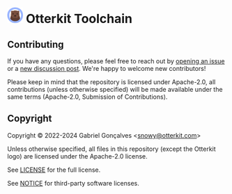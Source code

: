 # <img width="36" height="36" src="https://raw.githubusercontent.com/otterkit/otterkit/main/Assets/OtterkitIcon.png?sanitize=true&raw=true"> Otterkit Toolchain

## Contributing
If you have any questions, please feel free to reach out by [opening an issue](https://github.com/otterkit/otterkit/issues) or a [new discussion post](https://github.com/orgs/otterkit/discussions). We're happy to welcome new contributors!

Please keep in mind that the repository is licensed under Apache-2.0, all contributions (unless otherwise specified) will be made available under the same terms (Apache-2.0, Submission of Contributions).

## Copyright 
Copyright © 2022-2024 Gabriel Gonçalves &lt;snowy@otterkit.com&gt;

Unless otherwise specified, all files in this repository (except the Otterkit logo) are licensed under the Apache-2.0 license.

See [LICENSE](https://github.com/otterkit/otterkit/blob/main/LICENSE) for the full license.

See [NOTICE](https://github.com/otterkit/otterkit/blob/main/NOTICE) for third-party software licenses.
